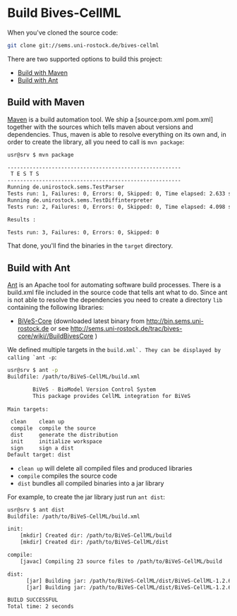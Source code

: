 Build Bives-CellML 
====================

When you've cloned the source code:

```sh
git clone git://sems.uni-rostock.de/bives-cellml
```

There are two supported options to build this project:

* [Build with Maven](#build-with-maven)
* [Build with Ant](#build-with-ant)

Build with Maven 
-----------------
[Maven](https://maven.apache.org/) is a build automation tool. We ship a [source:pom.xml pom.xml] together with the sources which tells maven about versions and dependencies. Thus, maven is able to resolve everything on its own and, in order to create the library, all you need to call is ```mvn package```:

```sh
usr@srv $ mvn package

-------------------------------------------------------
 T E S T S
-------------------------------------------------------
Running de.unirostock.sems.TestParser
Tests run: 1, Failures: 0, Errors: 0, Skipped: 0, Time elapsed: 2.633 sec
Running de.unirostock.sems.TestDiffinterpreter
Tests run: 2, Failures: 0, Errors: 0, Skipped: 0, Time elapsed: 4.098 sec

Results :

Tests run: 3, Failures: 0, Errors: 0, Skipped: 0
```

That done, you'll find the binaries in the ```target``` directory.

Build with Ant 
---------------
[Ant](https://ant.apache.org/) is an Apache tool for automating software build processes. There is a build.xml file included in the source code that tells ant what to do. Since ant is not able to resolve the dependencies you need to create a directory ```lib``` containing the following libraries:

* [BiVeS-Core](http://sems.uni-rostock.de/trac/bives-core/wiki) (downloaded latest binary from http://bin.sems.uni-rostock.de or see http://sems.uni-rostock.de/trac/bives-core/wiki//BuildBivesCore )

We defined multiple targets in the ```build.xml`. They can be displayed by calling `ant -p```:

```sh
usr@srv $ ant -p
Buildfile: /path/to/BiVeS-CellML/build.xml

        BiVeS - BioModel Version Control System
        This package provides CellML integration for BiVeS
    
Main targets:

 clean    clean up
 compile  compile the source
 dist     generate the distribution
 init     initialize workspace
 sign     sign a dist
Default target: dist

```

* ```clean up``` will delete all compiled files and produced libraries
* ```compile``` compiles the source code
* ```dist``` bundles all compiled binaries into a jar library

For example, to create the jar library just run ```ant dist```:

```sh
usr@srv $ ant dist
Buildfile: /path/to/BiVeS-CellML/build.xml

init:
    [mkdir] Created dir: /path/to/BiVeS-CellML/build
    [mkdir] Created dir: /path/to/BiVeS-CellML/dist

compile:
    [javac] Compiling 23 source files to /path/to/BiVeS-CellML/build

dist:
      [jar] Building jar: /path/to/BiVeS-CellML/dist/BiVeS-CellML-1.2.6.jar
      [jar] Building jar: /path/to/BiVeS-CellML/dist/BiVeS-CellML-1.2.6-fat.jar

BUILD SUCCESSFUL
Total time: 2 seconds
```

